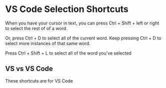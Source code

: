 # VS Code Selection Shortcuts

When you have your cursor in text, you can press Ctrl + Shift + left or right to select the rest of of a word.

Or, press Ctrl + D to select all of the current word.
Keep pressing Ctrl + D to select more instances of that same word.

Press Ctrl + Shift + L to select all of the word you've selected

## VS vs VS Code

These shortcuts are for VS Code
